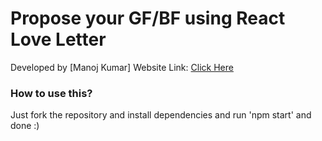 # Propose your GF/BF using React Love Letter

Developed by [Manoj Kumar]
Website Link: [Click Here](https://abcd-theta.vercel.app/)

### How to use this?
Just fork the repository and install dependencies and run 'npm start' and done :)


